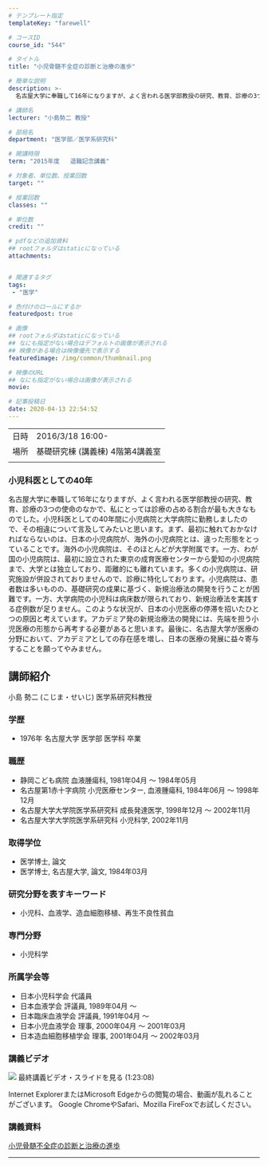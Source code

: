 ```yaml
---
# テンプレート指定
templateKey: "farewell"

# コースID
course_id: "544"

# タイトル
title: "小児骨髄不全症の診断と治療の進歩"

# 簡単な説明
description: >-
  名古屋大学に奉職して16年になりますが、よく言われる医学部教授の研究、教育、診療の3つの使命のなかで、私にとっては診療の占める割合が最も大きなものでした。小児科医としての40年間に小児病院と大学病院に勤務しましたので、その相違について言及してみたいと思います。まず、最初に触れておかなければならないのは、日本の小児病院が、海外の小児病院とは、違った形態をとっていることです。海外の小児病院は、その ....

# 講師名
lecturer: "小島勢二 教授"

# 部局名
department: "医学部／医学系研究科"

# 開講時限
term: "2015年度	退職記念講義"

# 対象者、単位数、授業回数
target: ""

# 授業回数
classes: ""

# 単位数
credit: ""

# pdfなどの追加資料
## rootフォルダはstaticになっている
attachments:


# 関連するタグ
tags:
 - "医学"

# 色付けのロールにするか
featuredpost: true

# 画像
## rootフォルダはstaticになっている
## なにも指定がない場合はデフォルトの画像が表示される
## 映像がある場合は映像優先で表示する
featuredimage: /img/common/thumbnail.png

# 映像のURL
## なにも指定がない場合は画像が表示される
movie: 

# 記事投稿日
date: 2020-04-13 22:54:52
---
```


|   |   |
|---|---|
| 日時 | 2016/3/18  16:00- |
| 場所 | 基礎研究棟 (講義棟) 4階第4講義室 |
|   |   |


### 小児科医としての40年

名古屋大学に奉職して16年になりますが、よく言われる医学部教授の研究、教育、診療の3つの使命のなかで、私にとっては診療の占める割合が最も大きなものでした。小児科医としての40年間に小児病院と大学病院に勤務しましたので、その相違について言及してみたいと思います。まず、最初に触れておかなければならないのは、日本の小児病院が、海外の小児病院とは、違った形態をとっていることです。海外の小児病院は、そのほとんどが大学附属です。一方、わが国の小児病院は、最初に設立された東京の成育医療センターから愛知の小児病院まで、大学とは独立しており、距離的にも離れています。多くの小児病院は、研究施設が併設されておりませんので、診療に特化しております。小児病院は、患者数は多いものの、基礎研究の成果に基づく、新規治療法の開発を行うことが困難です。一方、大学病院の小児科は病床数が限られており、新規治療法を実践する症例数が足りません。このような状況が、日本の小児医療の停滞を招いたひとつの原因と考えています。アカデミア発の新規治療法の開発には、先端を担う小児医療の形態から再考する必要があると思います。最後に、名古屋大学が医療の分野において、アカデミアとしての存在感を増し、日本の医療の発展に益々寄与することを願ってやみません。


## 講師紹介

小島 勢二 (こじま・せいじ) 医学系研究科教授

### 学歴

* 1976年 名古屋大学 医学部 医学科 卒業

### 職歴

* 静岡こども病院 血液腫瘍科, 1981年04月 ～ 1984年05月
* 名古屋第1赤十字病院 小児医療センター, 血液腫瘍科, 1984年06月 ～ 1998年12月
* 名古屋大学大学院医学系研究科 成長発達医学, 1998年12月 ～ 2002年11月
* 名古屋大学大学院医学系研究科 小児科学, 2002年11月

### 取得学位

* 医学博士, 論文
* 医学博士, 名古屋大学, 論文, 1984年03月

### 研究分野を表すキーワード

* 小児科、血液学、造血細胞移植、再生不良性貧血

### 専門分野

* 小児科学

### 所属学会等

* 日本小児科学会 代議員
* 日本血液学会 評議員, 1989年04月 ～
* 日本臨床血液学会 評議員, 1991年04月 ～
* 日本小児血液学会 理事, 2000年04月 ～ 2001年03月
* 日本造血細胞移植学会 理事, 2001年04月 ～ 2002年03月


### 講義ビデオ


![](https://ocw.nagoya-u.jp/files/544/5.png) 
最終講義ビデオ・スライドを見る (1:23:08)

Internet ExplorerまたはMicrosoft Edgeからの閲覧の場合、動画が乱れることがございます。
Google ChromeやSafari、Mozilla FireFoxでお試しください。


### 講義資料

[小児骨髄不全症の診断と治療の進歩](https://ocw.nagoya-u.jp/files/544/2016.3.18.pdf) 


-----
